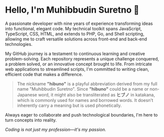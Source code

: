 # Hello, I'm Muhibbudin Suretno 👋

A passionate developer with nine years of experience transforming ideas into functional, elegant code. My technical toolkit spans JavaScript, TypeScript, CSS, HTML, and extends to PHP, Go, and Shell scripting, allowing me to craft versatile solutions across front-end and back-end technologies.

My GitHub journey is a testament to continuous learning and creative problem-solving. Each repository represents a unique challenge conquered, a problem solved, or an innovative concept brought to life. From intricate web applications to streamlined scripts, I'm committed to writing clean, efficient code that makes a difference.

> The nickname **"hibuno"** is a playful abbreviation derived from my full name "Mu*hib*budin S*u*ret*no*". Since **"hibuno"** could be a name or non-Japanese word, it might also be transliterated as **ヒブノ** in katakana, which is commonly used for names and borrowed words. It doesn’t inherently carry a meaning but is used phonetically.

Always eager to collaborate and push technological boundaries, I'm here to turn concepts into reality.

*Coding is not just my profession—it's my passion.*
